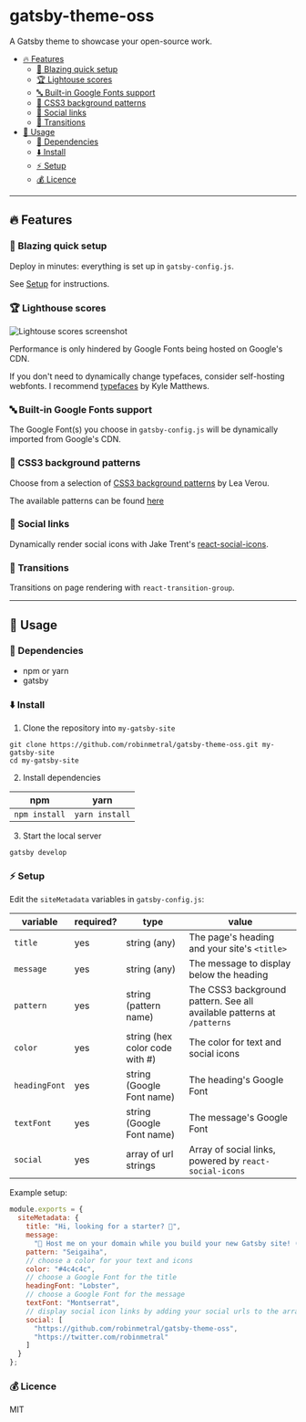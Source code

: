 # gatsby-theme-oss

A Gatsby theme to showcase your open-source work.

- [:fire: Features](#fire-features)
  - [:rocket: Blazing quick setup](#rocket-blazing-quick-setup)
  - [:trophy: Lightouse scores](#trophy-lighthouse-scores)
  - [:abc: Built-in Google Fonts support](#abc-built-in-google-fonts-support)
  - [:nail_care: CSS3 background patterns](#nail_care-css3-background-patterns)
  - [:link: Social links](#link-social-links)
  - [:dizzy: Transitions](#dizzy-transitions)
- [:wrench: Usage](#wrench-usage)
  - [:nut_and_bolt: Dependencies](#nut_and_bolt-dependencies)
  - [:arrow_down: Install](#arrow_down-install)
  - [:zap: Setup](#zap-setup)
  - [:moneybag: Licence](#moneybag-licence)

---

## :fire: Features

### :rocket: Blazing quick setup

Deploy in minutes: everything is set up in `gatsby-config.js`.

See [Setup](#zap-setup) for instructions.

### :trophy: Lighthouse scores

![Lightouse scores screenshot](https://raw.githubusercontent.com/robinmetral/gatsby-theme-oss/master/20190414-lighthouse-screenshot.png)

Performance is only hindered by Google Fonts being hosted on Google's CDN.

If you don't need to dynamically change typefaces, consider self-hosting webfonts. I recommend [typefaces](https://github.com/KyleAMathews/typefaces) by Kyle Matthews.

### :abc: Built-in Google Fonts support

The Google Font(s) you choose in `gatsby-config.js` will be dynamically imported from Google's CDN.

### :nail_care: CSS3 background patterns

Choose from a selection of [CSS3 background patterns](https://github.com/LeaVerou/css3patterns) by Lea Verou.

The available patterns can be found [here](https://gatsby-theme-oss.netlify.com/patterns)

### :link: Social links

Dynamically render social icons with Jake Trent's [react-social-icons](https://github.com/jaketrent/react-social-icons).

### :dizzy: Transitions

Transitions on page rendering with `react-transition-group`.

---

## :wrench: Usage

### :nut_and_bolt: Dependencies

- npm or yarn
- gatsby

### :arrow_down: Install

1. Clone the repository into `my-gatsby-site`

```
git clone https://github.com/robinmetral/gatsby-theme-oss.git my-gatsby-site
cd my-gatsby-site
```

2. Install dependencies

| npm           | yarn           |
| ------------- | -------------- |
| `npm install` | `yarn install` |

3. Start the local server

```
gatsby develop
```

### :zap: Setup

Edit the `siteMetadata` variables in `gatsby-config.js`:

| variable      | required? | type                           | value                                                                  |
| ------------- | --------- | ------------------------------ | ---------------------------------------------------------------------- |
| `title`       | yes       | string (any)                   | The page's heading and your site's `<title>`                           |
| `message`     | yes       | string (any)                   | The message to display below the heading                               |
| `pattern`     | yes       | string (pattern name)          | The CSS3 background pattern. See all available patterns at `/patterns` |
| `color`       | yes       | string (hex color code with #) | The color for text and social icons                                    |
| `headingFont` | yes       | string (Google Font name)      | The heading's Google Font                                              |
| `textFont`    | yes       | string (Google Font name)      | The message's Google Font                                              |
| `social`      | yes       | array of url strings           | Array of social links, powered by `react-social-icons`                 |

Example setup:

```javascript
module.exports = {
  siteMetadata: {
    title: "Hi, looking for a starter? 🔎",
    message:
      "🚧 Host me on your domain while you build your new Gatsby site! (or keep me longer, that's fine too) 👷",
    pattern: "Seigaiha",
    // choose a color for your text and icons
    color: "#4c4c4c",
    // choose a Google Font for the title
    headingFont: "Lobster",
    // choose a Google Font for the message
    textFont: "Montserrat",
    // display social icon links by adding your social urls to the array
    social: [
      "https://github.com/robinmetral/gatsby-theme-oss",
      "https://twitter.com/robinmetral"
    ]
  }
};
```

### :moneybag: Licence

MIT

